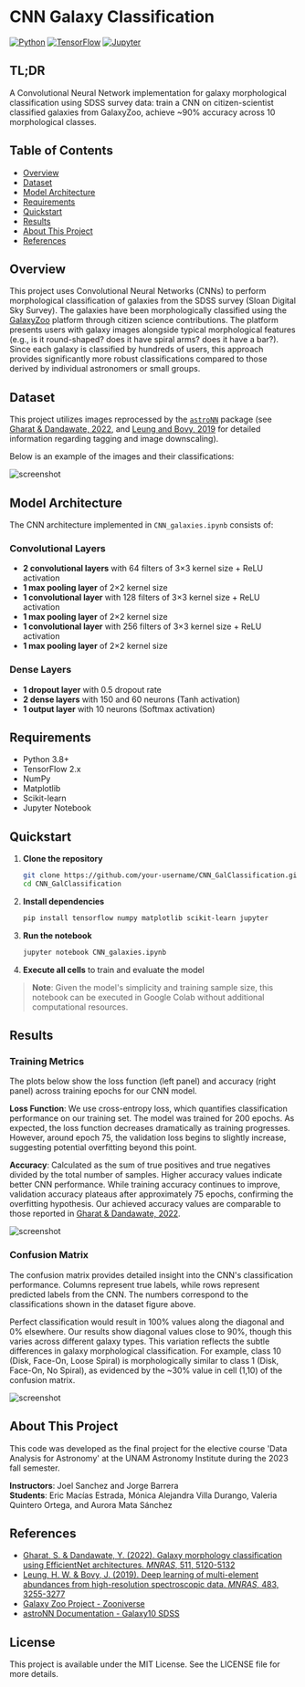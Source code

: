 # CNN Galaxy Classification

[![Python](https://img.shields.io/badge/python-3.8%2B-blue)](https://www.python.org/)
[![TensorFlow](https://img.shields.io/badge/TensorFlow-2.x-orange)](https://www.tensorflow.org/)
[![Jupyter](https://img.shields.io/badge/Jupyter-Notebook-orange)](https://jupyter.org/)

## TL;DR

A Convolutional Neural Network implementation for galaxy morphological classification using SDSS survey data: train a CNN on citizen-scientist classified galaxies from GalaxyZoo, achieve ~90% accuracy across 10 morphological classes.

## Table of Contents

- [Overview](#overview)
- [Dataset](#dataset)
- [Model Architecture](#model-architecture)
- [Requirements](#requirements)
- [Quickstart](#quickstart)
- [Results](#results)
- [About This Project](#about-this-project)
- [References](#references)

## Overview

This project uses Convolutional Neural Networks (CNNs) to perform morphological classification of galaxies from the SDSS survey (Sloan Digital Sky Survey). The galaxies have been morphologically classified using the [GalaxyZoo](https://www.zooniverse.org/projects/zookeeper/galaxy-zoo/) platform through citizen science contributions. The platform presents users with galaxy images alongside typical morphological features (e.g., is it round-shaped? does it have spiral arms? does it have a bar?). Since each galaxy is classified by hundreds of users, this approach provides significantly more robust classifications compared to those derived by individual astronomers or small groups.

## Dataset

This project utilizes images reprocessed by the [`astroNN`](https://astronn.readthedocs.io/en/latest/galaxy10sdss.html) package (see [Gharat & Dandawate, 2022](https://ui.adsabs.harvard.edu/abs/2022MNRAS.511.5120G/abstract), and [Leung and Bovy, 2019](https://ui.adsabs.harvard.edu/abs/2019MNRAS.483.3255L/abstract) for detailed information regarding tagging and image downscaling). 

Below is an example of the images and their classifications:

![screenshot](ClassificationExample.png)

## Model Architecture

The CNN architecture implemented in `CNN_galaxies.ipynb` consists of:

### Convolutional Layers
- **2 convolutional layers** with 64 filters of 3×3 kernel size + ReLU activation
- **1 max pooling layer** of 2×2 kernel size
- **1 convolutional layer** with 128 filters of 3×3 kernel size + ReLU activation
- **1 max pooling layer** of 2×2 kernel size
- **1 convolutional layer** with 256 filters of 3×3 kernel size + ReLU activation
- **1 max pooling layer** of 2×2 kernel size

### Dense Layers
- **1 dropout layer** with 0.5 dropout rate
- **2 dense layers** with 150 and 60 neurons (Tanh activation)
- **1 output layer** with 10 neurons (Softmax activation) 

## Requirements

- Python 3.8+
- TensorFlow 2.x
- NumPy
- Matplotlib
- Scikit-learn
- Jupyter Notebook

## Quickstart

1. **Clone the repository**
   ```bash
   git clone https://github.com/your-username/CNN_GalClassification.git
   cd CNN_GalClassification
   ```

2. **Install dependencies**
   ```bash
   pip install tensorflow numpy matplotlib scikit-learn jupyter
   ```

3. **Run the notebook**
   ```bash
   jupyter notebook CNN_galaxies.ipynb
   ```

4. **Execute all cells** to train and evaluate the model

> **Note**: Given the model's simplicity and training sample size, this notebook can be executed in Google Colab without additional computational resources.

## Results

### Training Metrics

The plots below show the loss function (left panel) and accuracy (right panel) across training epochs for our CNN model.

**Loss Function**: We use cross-entropy loss, which quantifies classification performance on our training set. The model was trained for 200 epochs. As expected, the loss function decreases dramatically as training progresses. However, around epoch 75, the validation loss begins to slightly increase, suggesting potential overfitting beyond this point.

**Accuracy**: Calculated as the sum of true positives and true negatives divided by the total number of samples. Higher accuracy values indicate better CNN performance. While training accuracy continues to improve, validation accuracy plateaus after approximately 75 epochs, confirming the overfitting hypothesis. Our achieved accuracy values are comparable to those reported in [Gharat & Dandawate, 2022](https://ui.adsabs.harvard.edu/abs/2022MNRAS.511.5120G/abstract).

![screenshot](CNN_loss_accuracy.png)

### Confusion Matrix

The confusion matrix provides detailed insight into the CNN's classification performance. Columns represent true labels, while rows represent predicted labels from the CNN. The numbers correspond to the classifications shown in the dataset figure above.

Perfect classification would result in 100% values along the diagonal and 0% elsewhere. Our results show diagonal values close to 90%, though this varies across different galaxy types. This variation reflects the subtle differences in galaxy morphological classification. For example, class 10 (Disk, Face-On, Loose Spiral) is morphologically similar to class 1 (Disk, Face-On, No Spiral), as evidenced by the ~30% value in cell (1,10) of the confusion matrix.

![screenshot](CNN_confusionMatrix.png)

## About This Project

This code was developed as the final project for the elective course 'Data Analysis for Astronomy' at the UNAM Astronomy Institute during the 2023 fall semester.

**Instructors**: Joel Sanchez and Jorge Barrera  
**Students**: Eric Macías Estrada, Mónica Alejandra Villa Durango, Valeria Quintero Ortega, and Aurora Mata Sánchez

## References

- [Gharat, S. & Dandawate, Y. (2022). Galaxy morphology classification using EfficientNet architectures. *MNRAS*, 511, 5120-5132](https://ui.adsabs.harvard.edu/abs/2022MNRAS.511.5120G/abstract)
- [Leung, H. W. & Bovy, J. (2019). Deep learning of multi-element abundances from high-resolution spectroscopic data. *MNRAS*, 483, 3255-3277](https://ui.adsabs.harvard.edu/abs/2019MNRAS.483.3255L/abstract)
- [Galaxy Zoo Project - Zooniverse](https://www.zooniverse.org/projects/zookeeper/galaxy-zoo/)
- [astroNN Documentation - Galaxy10 SDSS](https://astronn.readthedocs.io/en/latest/galaxy10sdss.html)

## License

This project is available under the MIT License. See the LICENSE file for more details.
